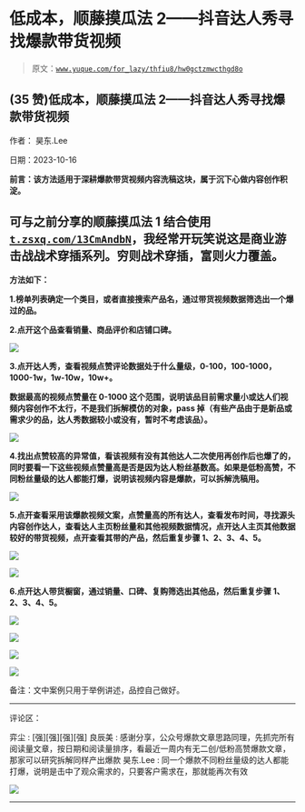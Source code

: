 # 低成本，顺藤摸瓜法 2——抖音达人秀寻找爆款带货视频

> 原文：[`www.yuque.com/for_lazy/thfiu8/hw0gctzmwcthgd8o`](https://www.yuque.com/for_lazy/thfiu8/hw0gctzmwcthgd8o)

## (35 赞)低成本，顺藤摸瓜法 2——抖音达人秀寻找爆款带货视频

作者： 昊东.Lee

日期：2023-10-16

**前言：该方法适用于深耕爆款带货视频内容洗稿这块，属于沉下心做内容创作积淀。**

## 可与之前分享的顺藤摸瓜法 1 结合使用[`t.zsxq.com/13CmAndbN`](https://t.zsxq.com/13CmAndbN)，我经常开玩笑说这是商业游击战战术穿插系列。穷则战术穿插，富则火力覆盖。

**方法如下：**

**1.榜单列表确定一个类目，或者直接搜索产品名，通过带货视频数据筛选出一个爆过的品。**

**2.点开这个品查看销量、商品评价和店铺口碑。**

![](img/3a1a4fcf6845ab23977d4477a2440e6e.png)

**3.点开达人秀，查看视频点赞评论数据处于什么量级，0-100，100-1000，1000-1w，1w-10w，10w+。**

**数据最高的视频点赞量在 0-1000 这个范围，说明该品目前需求量小或达人们视频内容创作不太行，不是我们拆解模仿的对象，pass 掉（有些产品由于是新品或需求少的品，达人秀数据较小或没有，暂时不考虑该品）。**

![](img/0e9534518119fcd6ce5f73a424681539.png)

**4.找出点赞较高的异常值，看该视频有没有其他达人二次使用再创作后也爆了的，同时要看一下这些视频点赞量高是否是因为达人粉丝基数高。如果是低粉高赞，不同粉丝量级的达人都能打爆，说明该视频内容是爆款，可以拆解洗稿用。**

![](img/93b93fc6b5c133bcb13914a8536b1639.png)

**5.点开查看采用该爆款视频文案，点赞量高的所有达人，查看发布时间，寻找源头内容创作达人，查看达人主页粉丝量和其他视频数据情况，点开达人主页其他数据较好的带货视频，点开查看其带的产品，然后重复步骤 1、2、3、4、5。**

![](img/eed5a2f40bb37f5359279a02453ceb8e.png)

![](img/d4d921eea269d8813692a6ce91f40659.png)

**6.点开达人带货橱窗，通过销量、口碑、复购筛选出其他品，然后重复步骤 1、2、3、4、5。**

![](img/f59456d7ff5b95c45a14946cca7c4481.png)

![](img/01bfc9dd3c4b0d93b90ff9cd9540c797.png)

![](img/d5497f9604d41ee502108f0c98ee4d9d.png)

![](img/3a0dcf2807ac97573fb34ef12ecb8456.png)

备注：文中案例只用于举例讲述，品控自己做好。

* * *

评论区：

弈尘 : [强][强][强][强]
良辰美 : 感谢分享，公众号爆款文章思路同理，先抓完所有阅读量文章，按日期和阅读量排序，看最近一周内有无二创/低粉高赞爆款文章，那家可以研究拆解同样产出爆款
昊东.Lee : 同一个爆款不同粉丝量级的达人都能打爆，说明是击中了观众需求的，只要客户需求在，那就能再次有效

![](img/1c37d505930596d12a88ab23e11aa07a.png)

* * *